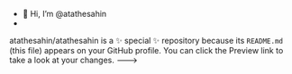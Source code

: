 - 👋 Hi, I’m @atathesahin
- 
atathesahin/atathesahin is a ✨ special ✨ repository because its `README.md` (this file) appears on your GitHub profile.
You can click the Preview link to take a look at your changes.
--->

